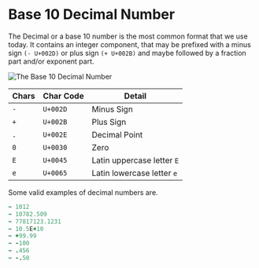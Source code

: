 # Base 10 Decimal Number

The Decimal or a base 10 number is the most common format that we use today. It contains an integer component, that may be prefixed with a minus sign `(- U+002D)` or plus sign `(+ U+002B)` and maybe followed by a fraction part and/or exponent part.&#x20;

![The Base 10 Decimal Number](https://documents.app.lucidchart.com/documents/076b4f9c-b79d-410c-8002-1ac23fdbb786/pages/0\_0?a=23165\&x=91\&y=144\&w=1518\&h=783\&store=1\&accept=image%2F\*\&auth=LCA%20480a20b030638c825a7bd69a8899616107126cb5-ts%3D1612689104)

| Chars | Char Code | Detail                     |
| ----- | --------- | -------------------------- |
| `-`   | `U+002D`  | Minus Sign                 |
| `+`   | `U+002B`  | Plus Sign                  |
| `.`   | `U+002E`  | Decimal Point              |
| `0`   | `U+0030`  | Zero                       |
| `E`   | `U+0045`  | Latin uppercase letter `E` |
| `e`   | `U+0065`  | Latin lowercase letter `e` |

Some valid examples of decimal numbers are.

```ruby
~ 1012
~ 10782.509
~ 77817123.1231
~ 10.5E+10
~ +99.99
~ -100
~ .456
~ -.50
```
